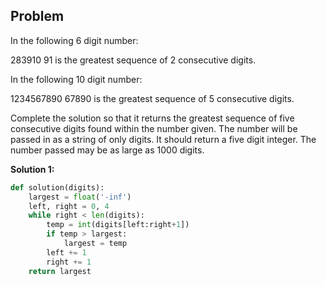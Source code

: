 ## Problem

In the following 6 digit number:

283910
91 is the greatest sequence of 2 consecutive digits.

In the following 10 digit number:

1234567890
67890 is the greatest sequence of 5 consecutive digits.

Complete the solution so that it returns the greatest sequence of five consecutive digits found within the number given. The number will be passed in as a string of only digits. It should return a five digit integer. The number passed may be as large as 1000 digits.

**Solution 1:**

```python
def solution(digits):
    largest = float('-inf')
    left, right = 0, 4
    while right < len(digits):
        temp = int(digits[left:right+1])
        if temp > largest:
            largest = temp
        left += 1
        right += 1
    return largest
```
